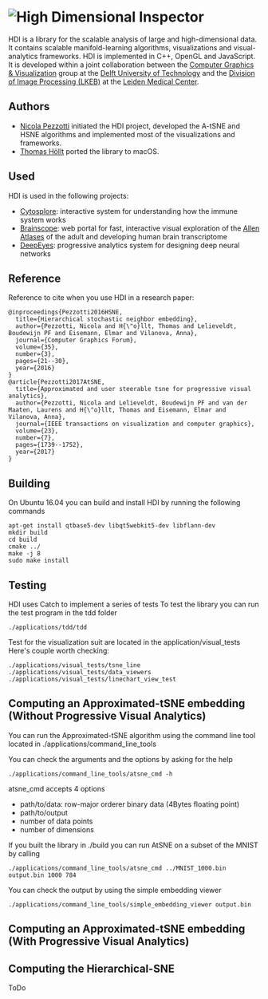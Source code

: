# ![High Dimensional Inspector](logo.png)
HDI is a library for the scalable analysis of large and high-dimensional data.
It contains scalable manifold-learning algorithms, visualizations and visual-analytics frameworks.
HDI is implemented in C++, OpenGL and JavaScript.
It is developed within a joint collaboration between the [Computer Graphics & Visualization](https://graphics.tudelft.nl/) group at the [Delft University of Technology](https://www.tudelft.nl) and the [Division of Image Processing (LKEB)](https://www.lumc.nl/org/radiologie/research/LKEB/) at the [Leiden Medical Center](https://www.lumc.nl/).

## Authors
- [Nicola Pezzotti](http://nicola17.github.io/) initiated the HDI project, developed the A-tSNE and HSNE algorithms and implemented most of the visualizations and frameworks.
- [Thomas Höllt](https://www.thomashollt.com/) ported the library to macOS.

## Used
HDI is used in the following projects:
- [Cytosplore](https://www.cytosplore.org/): interactive system for understanding how the immune system works
- [Brainscope](http://www.brainscope.nl/brainscope): web portal for fast,
interactive visual exploration of the [Allen Atlases](http://www.brain-map.org/) of the adult and developing human brain
transcriptome
- [DeepEyes](https://graphics.tudelft.nl/Publications-new/2018/PHVLEV18/): progressive analytics system for designing deep neural networks

## Reference
Reference to cite when you use HDI in a research paper:

```
@inproceedings{Pezzotti2016HSNE,
  title={Hierarchical stochastic neighbor embedding},
  author={Pezzotti, Nicola and H{\"o}llt, Thomas and Lelieveldt, Boudewijn PF and Eisemann, Elmar and Vilanova, Anna},
  journal={Computer Graphics Forum},
  volume={35},
  number={3},
  pages={21--30},
  year={2016}
}
@article{Pezzotti2017AtSNE,
  title={Approximated and user steerable tsne for progressive visual analytics},
  author={Pezzotti, Nicola and Lelieveldt, Boudewijn PF and van der Maaten, Laurens and H{\"o}llt, Thomas and Eisemann, Elmar and Vilanova, Anna},
  journal={IEEE transactions on visualization and computer graphics},
  volume={23},
  number={7},
  pages={1739--1752},
  year={2017}
}
```

## Building
On Ubuntu 16.04 you can build and install HDI by running the following commands

```
apt-get install qtbase5-dev libqt5webkit5-dev libflann-dev
mkdir build
cd build
cmake ../
make -j 8
sudo make install
```

## Testing
HDI uses Catch to implement a series of tests
To test the library you can run the test program in the tdd folder
```
./applications/tdd/tdd
```

Test for the visualization suit are located in the application/visual_tests
Here's couple worth checking:
```
./applications/visual_tests/tsne_line
./applications/visual_tests/data_viewers
./applications/visual_tests/linechart_view_test
```

## Computing an Approximated-tSNE embedding (Without Progressive Visual Analytics)
You can run the Approximated-tSNE algorithm using the command line tool located
in ./applications/command_line_tools

You can check the arguments and the options by asking for the help
```
./applications/command_line_tools/atsne_cmd -h
```

atsne_cmd accepts 4 options
- path/to/data: row-major orderer binary data (4Bytes floating point)
- path/to/output
- number of data points
- number of dimensions

If you built the library in ./build you can run AtSNE on a subset of the MNIST by calling

```
./applications/command_line_tools/atsne_cmd ../MNIST_1000.bin output.bin 1000 784
```

You can check the output by using the simple embedding viewer
```
./applications/command_line_tools/simple_embedding_viewer output.bin
```

## Computing an Approximated-tSNE embedding (With Progressive Visual Analytics)


## Computing the Hierarchical-SNE
ToDo
